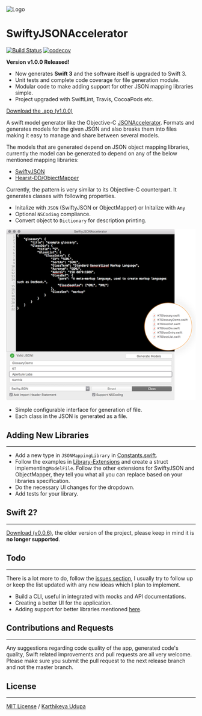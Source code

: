 ![Logo](https://raw.githubusercontent.com/insanoid/SwiftyJSONAccelerator/master/SwiftyJSONAccelerator/Support/Assets.xcassets/AppIcon.appiconset/Icon_32x32%402x.png)

# SwiftyJSONAccelerator

[![Build
Status](https://travis-ci.org/insanoid/SwiftyJSONAccelerator.svg?branch=master)](https://travis-ci.org/insanoid/SwiftyJSONAccelerator) [![codecov](https://codecov.io/gh/insanoid/SwiftyJSONAccelerator/branch/master/graph/badge.svg)](https://codecov.io/gh/insanoid/SwiftyJSONAccelerator)

**Version v1.0.0 Released!**

- Now generates **Swift 3** and the software itself is upgraded to Swift 3.
- Unit tests and complete code coverage for file generation module.
- Modular code to make adding support for other JSON mapping libraries simple.
- Project upgraded with SwiftLint, Travis, CocoaPods etc.

[Download the .app (v1.0.0)](https://github.com/insanoid/SwiftyJSONAccelerator/releases/download/v1.0.0/SwiftyJSONAccelerator.zip)

A swift model generator like the Objective-C [JSONAccelerator](http://nerdery.com/json-accelerator). Formats and generates models for the given JSON and also breaks them into files making it easy to manage and share between several models.

The models that are generated depend on JSON object mapping libraries, currently the model can be generated to depend on any of the below mentioned mapping libraries:

- [SwiftyJSON](https://github.com/SwiftyJSON/SwiftyJSON)
- [Hearst-DD/ObjectMapper](https://github.com/Hearst-DD/ObjectMapper)

Currently, the pattern is very similar to its Objective-C counterpart. It generates classes with following properties.

- Initalize with `JSON` (SwiftyJSON or ObjectMapper) or Initalize with `Any`
- Optional `NSCoding` compliance.
- Convert object to `Dictionary` for description printing.

![Preview](preview.png)

- Simple configurable interface for generation of file.
- Each class in the JSON is generated as a file.

## Adding New Libraries

--------------------------------------------------------------------------------

- Add a new type in `JSONMappingLibrary` in [Constants.swift](SwiftyJSONAccelerator/Constants.swift).
- Follow the examples in [Library-Extensions](SwiftyJSONAccelerator/Library-Extensions) and create a struct implementing`ModelFile`. Follow the other extensions for SwiftyJSON and ObjectMapper, they tell you what all you can replace based on your libraries specification.
- Do the necessary UI changes for the dropdown.
- Add tests for your library.

## Swift 2?

--------------------------------------------------------------------------------

[Download (v0.0.6)](https://github.com/insanoid/SwiftyJSONAccelerator/releases/download/v0.0.6/SwiftyJSONAccelerator.zip), the older version of the project, please keep in mind it is **no longer supported**.

## Todo

--------------------------------------------------------------------------------

There is a lot more to do, follow the [issues section](https://github.com/insanoid/SwiftyJSONAccelerator/issues), I usually try to follow up or keep the list updated with any new ideas which I plan to implement.

- Build a CLI, useful in integrated with mocks and API documentations.
- Creating a better UI for the application.
- Adding support for better libraries mentioned [here](https://github.com/bwhiteley/JSONShootout).

## Contributions and Requests

--------------------------------------------------------------------------------

Any suggestions regarding code quality of the app, generated code's quality, Swift related improvements and pull requests are all very welcome. Please make sure you submit the pull request to the next release branch and not the master branch.

## License

--------------------------------------------------------------------------------

[MIT License](LICENSE) / [Karthikeya Udupa](https://karthikeya.co.uk)
